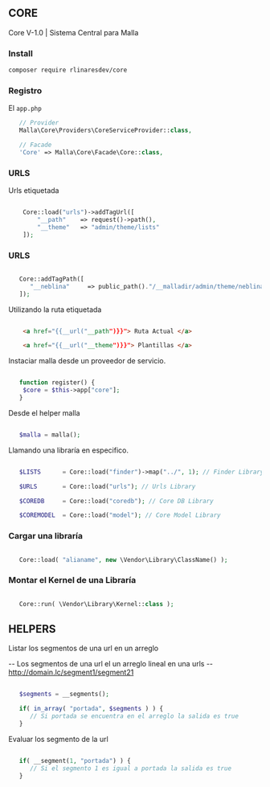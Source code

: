 ## CORE
Core V-1.0 | Sistema Central para Malla

### Install
```bash
composer require rlinaresdev/core
```

### Registro
El `app.php`

```php
   // Provider
   Malla\Core\Providers\CoreServiceProvider::class,

   // Facade
   'Core' => Malla\Core\Facade\Core::class,
```

### URLS

Urls etiquetada

```php

	Core::load("urls")->addTagUrl([
		"__path"	=> request()->path(),
		"__theme"	=> "admin/theme/lists"
	]);

```

### URLS

```php

   Core::addTagPath([
      "__neblina"     => public_path()."/__malladir/admin/theme/neblina",
   ]);

```

Utilizando la ruta etiquetada

```html

	<a href="{{__url("__path")}}"> Ruta Actual </a>

	<a href="{{__url("__theme")}}"> Plantillas </a>
```

Instaciar malla desde un proveedor de servicio.

```php

   function register() {
   	$core = $this->app["core"];
   }

```

Desde el helper malla

```php

   $malla = malla();

```


Llamando una libraría en especifico.

```php

   $LISTS      = Core::load("finder")->map("../", 1); // Finder Library

   $URLS       = Core::load("urls"); // Urls Library

   $COREDB     = Core::load("coredb"); // Core DB Library

   $COREMODEL  = Core::load("model"); // Core Model Library

```

### Cargar una libraría

```php

   Core::load( "alianame", new \Vendor\Library\ClassName() );

```


### Montar el Kernel de una Libraría

```php

   Core::run( \Vendor\Library\Kernel::class );

```

## HELPERS

Listar los segmentos de una url en un arreglo

-- Los segmentos de una url el un arreglo lineal en una urls
-- http://domain.lc/segment1/segment21

```php

   $segments = __segments();

   if( in_array( "portada", $segments ) ) {
      // Si portada se encuentra en el arreglo la salida es true
   }

```

Evaluar los segmento de la url

```php

   if( __segment(1, "portada") ) {
      // Si el segmento 1 es igual a portada la salida es true      
   }

```
